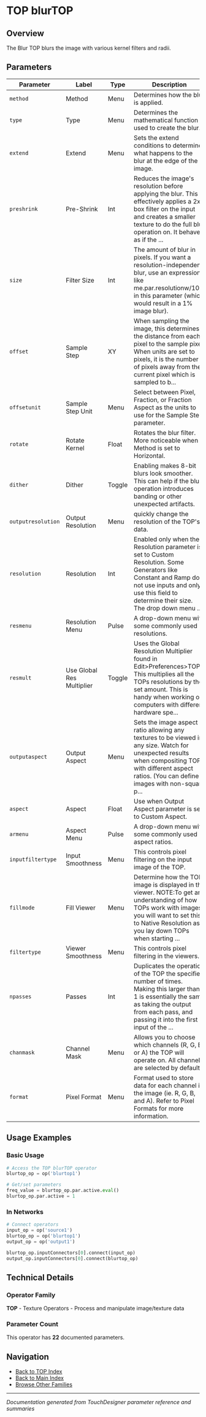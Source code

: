 # TOP blurTOP

## Overview

The Blur TOP blurs the image with various kernel filters and radii.

## Parameters

| Parameter | Label | Type | Description |
|-----------|-------|------|-------------|
| `method` | Method | Menu | Determines how the blur is applied. |
| `type` | Type | Menu | Determines the mathematical function used to create the blur. |
| `extend` | Extend | Menu | Sets the extend conditions to determine what happens to the blur at the edge of the image. |
| `preshrink` | Pre-Shrink | Int | Reduces the image's resolution before applying the blur. This effectively applies a 2x2 box filter on the input and creates a smaller texture to do the full blur operation on. It behaves as if the ... |
| `size` | Filter Size | Int | The amount of blur in pixels. If you want a resolution-independent blur, use an expression like me.par.resolutionw/100 in this parameter (which would result in a 1% image blur). |
| `offset` | Sample Step | XY | When sampling the image, this determines the distance from each pixel to the sample pixel. When units are set to pixels, it is the number of pixels away from the current pixel which is sampled to b... |
| `offsetunit` | Sample Step Unit | Menu | Select between Pixel, Fraction, or Fraction Aspect as the units to use for the Sample Step parameter. |
| `rotate` | Rotate Kernel | Float | Rotates the blur filter. More noticeable when Method is set to Horizontal. |
| `dither` | Dither | Toggle | Enabling makes 8-bit blurs look smoother.  This can help if the blur operation introduces banding or other unexpected artifacts. |
| `outputresolution` | Output Resolution | Menu | quickly change the resolution of the TOP's data. |
| `resolution` | Resolution | Int | Enabled only when the Resolution parameter is set to Custom Resolution. Some Generators like Constant and Ramp do not use inputs and only use this field to determine their size. The drop down menu ... |
| `resmenu` | Resolution Menu | Pulse | A drop-down menu with some commonly used resolutions. |
| `resmult` | Use Global Res Multiplier | Toggle | Uses the Global Resolution Multiplier found in Edit>Preferences>TOPs. This multiplies all the TOPs resolutions by the set amount. This is handy when working on computers with different hardware spe... |
| `outputaspect` | Output Aspect | Menu | Sets the image aspect ratio allowing any textures to be viewed in any size. Watch for unexpected results when compositing TOPs with different aspect ratios. (You can define images with non-square p... |
| `aspect` | Aspect | Float | Use when Output Aspect parameter is set to Custom Aspect. |
| `armenu` | Aspect Menu | Pulse | A drop-down menu with some commonly used aspect ratios. |
| `inputfiltertype` | Input Smoothness | Menu | This controls pixel filtering on the input image of the TOP. |
| `fillmode` | Fill Viewer | Menu | Determine how the TOP image is displayed in the viewer. NOTE:To get an understanding of how TOPs work with images, you will want to set this to Native Resolution as you lay down TOPs when starting ... |
| `filtertype` | Viewer Smoothness | Menu | This controls pixel filtering in the viewers. |
| `npasses` | Passes | Int | Duplicates the operation of the TOP the specified number of times. Making this larger than 1 is essentially the same as taking the output from each pass, and passing it into the first input of the ... |
| `chanmask` | Channel Mask | Menu | Allows you to choose which channels (R, G, B, or A) the TOP will operate on. All channels are selected by default. |
| `format` | Pixel Format | Menu | Format used to store data for each channel in the image (ie. R, G, B, and A). Refer to Pixel Formats for more information. |

## Usage Examples

### Basic Usage

```python
# Access the TOP blurTOP operator
blurtop_op = op('blurtop1')

# Get/set parameters
freq_value = blurtop_op.par.active.eval()
blurtop_op.par.active = 1
```

### In Networks

```python
# Connect operators
input_op = op('source1')
blurtop_op = op('blurtop1')
output_op = op('output1')

blurtop_op.inputConnectors[0].connect(input_op)
output_op.inputConnectors[0].connect(blurtop_op)
```

## Technical Details

### Operator Family

**TOP** - Texture Operators - Process and manipulate image/texture data

### Parameter Count

This operator has **22** documented parameters.

## Navigation

- [Back to TOP Index](../TOP/TOP_INDEX.md)
- [Back to Main Index](../OPERATORS_INDEX.md)
- [Browse Other Families](../OPERATORS_INDEX.md#quick-navigation)

---
*Documentation generated from TouchDesigner parameter reference and summaries*
